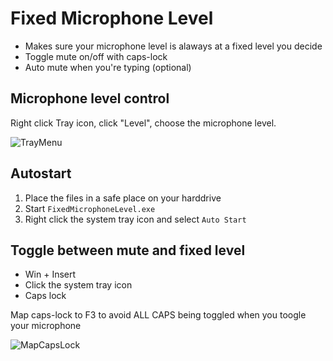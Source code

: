 ﻿# Fixed Microphone Level

 * Makes sure your microphone level is alaways at a fixed level you decide
 * Toggle mute on/off with caps-lock
 * Auto mute when you're typing (optional)

## Microphone level control

Right click Tray icon, click "Level", choose the microphone level.

![TrayMenu](https://user-images.githubusercontent.com/505330/116779201-2abf2e80-aa75-11eb-8d91-0b526399f198.png)

## Autostart

1. Place the files in a safe place on your harddrive
2. Start `FixedMicrophoneLevel.exe`
3. Right click the system tray icon and select `Auto Start`

## Toggle between mute and fixed level

 * Win + Insert
 * Click the system tray icon
 * Caps lock

Map caps-lock to F3 to avoid ALL CAPS being toggled when you toogle your microphone

![MapCapsLock](https://user-images.githubusercontent.com/505330/116779200-285cd480-aa75-11eb-9d5d-3217418a9e63.png)

